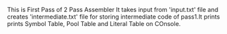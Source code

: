 This is First Pass of 2 Pass Assembler
It takes input from 'input.txt' file and creates 'intermediate.txt' file for storing intermediate code of pass1.It prints prints Symbol Table, Pool Table and Literal Table on COnsole.